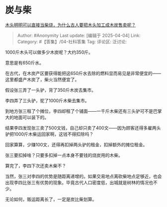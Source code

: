 # 炭与柴
[木头明明可以直接当柴烧，为什么古人要把木头加工成木炭售卖呢？](https://www.zhihu.com/question/14945738429/answer/1891415538447675625)

> Author: #Anonymity
> Last update: [编辑于 2025-04-04]
> Link:
> Category: #【答集】/04-社科答集
> Tag:
> 评论区:
> 泛讨论:

1000斤木头可以做多少木炭呢？大约350斤。

意思是有650斤水。

在古代，在木炭产区要获得能把这650斤水去除的燃料显而易见是非常便宜的——这里都盛产木炭了，柴火当然便宜了。

假设张三弄了一头驴，背了350斤木炭去集市。

李四弄了三头驴，驼了1000斤木柴去集市。

到地方张三租了个摊位，李四却租了个铺面——一千斤木柴还有三头驴可不是巴掌大的地面可以装下的。

结果李四发现张三卖了500文钱，自己却只卖了400文——因为顾客还得多雇两头驴把1000斤木柴运回家啊，这钱不得扣除吗？

回家算算，少赚100文，还得再扣掉两头驴的租金，扣掉额外的摊位租金。

张三要扣掉啥？只要多扣掉一点本身不要钱的烧炭用的木柴。

算完了，李四下次还卖木柴不？

当然，张三对李四的优势是随距离递增的。如果交易地点离砍柴地点足够近，也会出现李四比张三有优势的现象。毕竟古代人口密度低，出城就是树林的情况也不少。

无论如何，贩运距离长了，一定是炭比柴划算。
